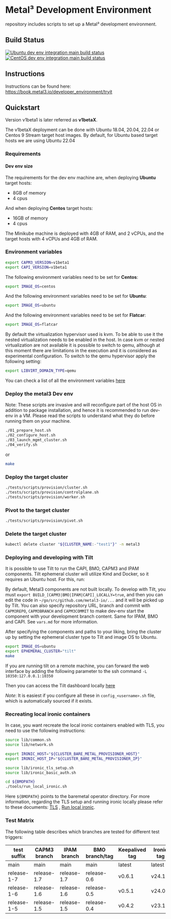 # Metal³ Development Environment

repository includes scripts to set up a Metal³ development environment.

## Build Status

[![Ubuntu dev env integration main build status](https://jenkins.nordix.org/buildStatus/icon?job=metal3-periodic-dev-env-integration-test-ubuntu-main&subject=Ubuntu%20dev%20env%20main)](https://jenkins.nordix.org/view/Metal3%20Periodic/job/metal3-periodic-dev-env-integration-test-ubuntu-main/)
[![CentOS dev env integration main build status](https://jenkins.nordix.org/buildStatus/icon?job=metal3-periodic-dev-env-integration-test-centos-main&subject=CentOS%20dev%20env%20main)](https://jenkins.nordix.org/view/Metal3%20Periodic/job/metal3-periodic-dev-env-integration-test-centos-main/)

## Instructions

Instructions can be found here: <https://book.metal3.io/developer_environment/tryit>

## Quickstart

Version v1beta1 is later referred as **v1betaX**.

The v1betaX deployment can be done with Ubuntu 18.04, 20.04, 22.04 or
Centos 9 Stream target host images. By default, for Ubuntu based target hosts
we are using Ubuntu 22.04

### Requirements

#### Dev env size

The requirements for the dev env machine are, when deploying **Ubuntu** target
hosts:

* 8GB of memory
* 4 cpus

And when deploying **Centos** target hosts:

* 16GB of memory
* 4 cpus

The Minikube machine is deployed with 4GB of RAM, and 2 vCPUs, and the target
hosts with 4 vCPUs and 4GB of RAM.

### Environment variables

```sh
export CAPM3_VERSION=v1beta1
export CAPI_VERSION=v1beta1
```

The following environment variables need to be set for **Centos**:

```sh
export IMAGE_OS=centos
```

And the following environment variables need to be set for **Ubuntu**:

```sh
export IMAGE_OS=ubuntu
```

And the following environment variables need to be set for **Flatcar**:

```sh
export IMAGE_OS=flatcar
```

By default the virtualization hypervisor used is kvm. To be able to use it
the nested virtualization needs to be enabled in the host. In case kvm or
nested virtualization are not available it is possible to switch to qemu,
although at this moment there are limitations in the execution and it is
considered as experimental configuration.
To switch to the qemu hypervisor apply the following setting:

```sh
export LIBVIRT_DOMAIN_TYPE=qemu
```

You can check a list of all the environment variables [here](vars.md)

### Deploy the metal3 Dev env

Note: These scripts are invasive and will reconfigure part of the host OS
in addition to package installation, and hence it is recommended to run dev-env
in a VM. Please read the scripts to understand what they do before running them
on your machine.

```sh
./01_prepare_host.sh
./02_configure_host.sh
./03_launch_mgmt_cluster.sh
./04_verify.sh
```

or

```sh
make
```

### Deploy the target cluster

```sh
./tests/scripts/provision/cluster.sh
./tests/scripts/provision/controlplane.sh
./tests/scripts/provision/worker.sh
```

### Pivot to the target cluster

```sh
./tests/scripts/provision/pivot.sh
```

### Delete the target cluster

```sh
kubectl delete cluster "${CLUSTER_NAME:-"test1"}" -n metal3
```

### Deploying and developing with Tilt

It is possible to use Tilt to run the CAPI, BMO, CAPM3 and IPAM components. Tilt
ephemeral cluster will utilize Kind and Docker, so it requires an Ubuntu host.
For this, run:

By default, Metal3 components are not built locally. To develop with Tilt, you
must `export BUILD_[CAPM3|BMO|IPAM|CAPI]_LOCALLY=true`, and then you can edit
the code in `~/go/src/github.com/metal3-io/...` and it will be picked up by
Tilt. You can also specify repository URL, branch and commit with `CAPM3REPO`,
`CAPM3BRANCH` and `CAPM3COMMIT` to make dev-env start the component with your
development branch content. Same for IPAM, BMO and CAPI.
See `vars.md` for more information.

After specifying the components and paths to your liking, bring the cluster up
by setting the ephemeral cluster type to Tilt and image OS to Ubuntu.

```sh
export IMAGE_OS=ubuntu
export EPHEMERAL_CLUSTER="tilt"
make
```

If you are running tilt on a remote machine, you can forward the web interface
by adding the following parameter to the ssh command `-L 10350:127.0.0.1:10350`

Then you can access the Tilt dashboard locally [here](http://127.0.0.1:10350)

*Note*: It is easiest if you configure all these in `config_<username>.sh` file,
which is automatically sourced if it exists.

### Recreating local ironic containers

In case, you want recreate the local ironic containers enabled with TLS, you
need to use the following instructions:

```sh
source lib/common.sh
source lib/network.sh

export IRONIC_HOST="${CLUSTER_BARE_METAL_PROVISIONER_HOST}"
export IRONIC_HOST_IP="${CLUSTER_BARE_METAL_PROVISIONER_IP}"

source lib/ironic_tls_setup.sh
source lib/ironic_basic_auth.sh

cd ${BMOPATH}
./tools/run_local_ironic.sh
```

Here `${BMOPATH}` points to the baremetal operator directory. For more
information, regarding the TLS setup and running ironic locally please refer to
these documents:
[TLS](https://github.com/metal3-io/cluster-api-provider-metal3/blob/main/docs/getting-started.md)
, [Run local ironic](https://github.com/metal3-io/baremetal-operator/blob/main/docs/dev-setup.md).

### Test Matrix

The following table describes which branches are tested for different test triggers:

<!-- markdownlint-disable MD013 -->

| test suffix | CAPM3 branch | IPAM branch  | BMO branch/tag  | Keepalived tag | Ironic tag |
| ----------- | ------------ | -----------  | --------------- | -------------- | ---------- |
| main        | main         | main         | main            | latest         | latest     |
| release-1-7 | release-1.7  | release-1.7  | release-0.6     | v0.6.1         | v24.1.1    |
| release-1-6 | release-1.6  | release-1.6  | release-0.5     | v0.5.1         | v24.0.0    |
| release-1-5 | release-1.5  | release-1.5  | release-0.4     | v0.4.2         | v23.1.0    |

<!-- markdownlint-enable MD013 -->
